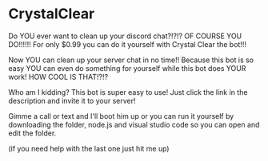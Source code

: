 # CrystalClear
Do YOU ever want to clean up your discord chat?!?!? OF COURSE YOU DO!!!!!! For only $0.99 you can do it yourself with Crystal Clear the bot!!!

Now YOU can clean up your server chat in no time!! Because this bot is so easy YOU can even do something for yourself while this bot does YOUR work! HOW COOL IS THAT!?!?

Who am I kidding? This bot is super easy to use! Just click the link in the description and invite it to your server!

Gimme a call or text and I'll boot him up or you can run it yourself by downloading the folder, node.js and visual studio code so you can open and edit the folder. 

(if you need help with the last one just hit me up)

